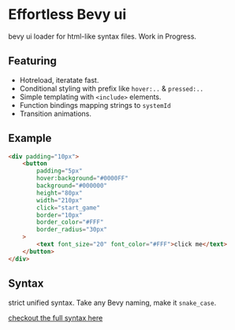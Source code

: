 # Effortless Bevy ui

bevy ui loader for html-like syntax files. Work in Progress.

## Featuring

-   Hotreload, iteratate fast.
-   Conditional styling with prefix like `hover:..` & `pressed:..`
-   Simple templating with `<include>` elements.
-   Function bindings mapping strings to `systemId`
-   Transition animations.

## Example

```html
<div padding="10px">
    <button
        padding="5px"
        hover:background="#0000FF"
        background="#000000"
        height="80px"
        width="210px"
        click="start_game"
        border="10px"
        border_color="#FFF"
        border_radius="30px"
    >
        <text font_size="20" font_color="#FFF">click me</text>
    </button>
</div>
```

## Syntax

strict unified syntax. Take any Bevy naming, make it `snake_case`.

[checkout the full syntax here](docs/styles.md)
